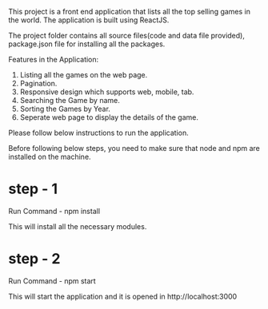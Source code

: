 This project is a front end application that lists all the top selling games in the world. The application is built using ReactJS.

The project folder contains all source files(code and data file provided), package.json file for installing all the packages.

Features in the Application:

 1. Listing all the games on the web page.
 2. Pagination.
 3. Responsive design which supports web, mobile, tab.
 4. Searching the Game by name.
 5. Sorting the Games by Year.
 6. Seperate web page to display the details of the game.

Please follow below instructions to run the application.

Before following below steps, you need to make sure that node and npm are installed on the machine.

# step - 1

Run Command  - npm install

This will install all the necessary modules.

# step - 2

Run Command - npm start

This will start the application and it is opened in http://localhost:3000
